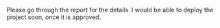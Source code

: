 Please go through the report for the details. I would be able to deploy the project soon, once it is approved.
